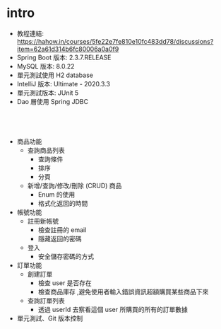 # intro

- 教程連結: https://hahow.in/courses/5fe22e7fe810e10fc483dd78/discussions?item=62a61d314b6fc80006a0a0f9
- Spring Boot 版本: 2.3.7.RELEASE
- MySQL 版本: 8.0.22
- 單元測試使用 H2 database
- IntelliJ 版本: Ultimate - 2020.3.3
- 單元測試版本: JUnit 5
- Dao 層使用 Spring JDBC
<br>

# 

- 商品功能 
    - 查詢商品列表
        - 查詢條件
        - 排序
        - 分頁
    - 新增/查詢/修改/刪除 (CRUD) 商品
        - Enum 的使用
        - 格式化返回的時間
- 帳號功能
    - 註冊新帳號
        - 檢查註冊的 email
        - 隱藏返回的密碼
    - 登入
        - 安全儲存密碼的方式
- 訂單功能
    - 創建訂單
        - 檢查 user 是否存在
        - 檢查商品庫存 ,避免使用者輸入錯誤資訊超額購買某些商品下來
    - 查詢訂單列表
        - 透過 userId 去察看這個 user 所購買的所有的訂單數據
- 單元測試、Git 版本控制

